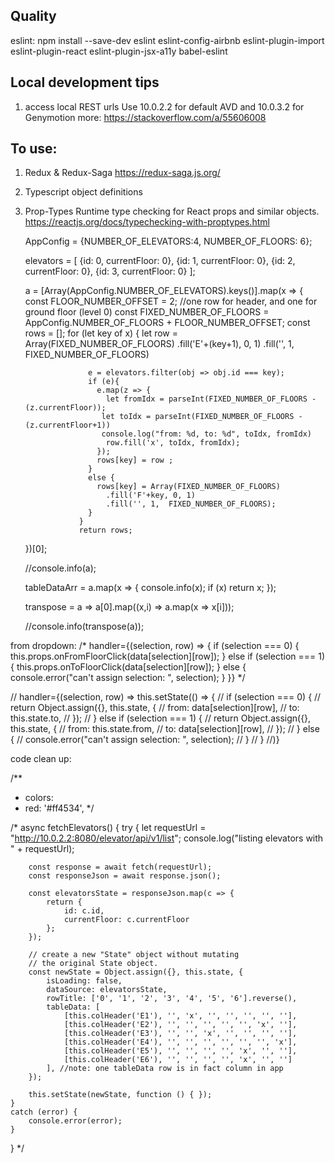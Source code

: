 

## Quality
eslint:
npm install --save-dev eslint eslint-config-airbnb eslint-plugin-import eslint-plugin-react eslint-plugin-jsx-a11y babel-eslint



## Local development tips
1. access local REST urls
   Use 10.0.2.2 for default AVD and 10.0.3.2 for Genymotion
   more: https://stackoverflow.com/a/55606008


## To use:
1. Redux & Redux-Saga
https://redux-saga.js.org/
2. Typescript object definitions
3. Prop-Types
   Runtime type checking for React props and similar objects.
   https://reactjs.org/docs/typechecking-with-proptypes.html

   AppConfig = {NUMBER_OF_ELEVATORS:4,
                NUMBER_OF_FLOORS: 6};

   elevators = [
     {id: 0, currentFloor: 0},
     {id: 1, currentFloor: 0},
     {id: 2, currentFloor: 0},
     {id: 3, currentFloor: 0}
   ];

   a = [Array(AppConfig.NUMBER_OF_ELEVATORS).keys()].map(x => {
     const FLOOR_NUMBER_OFFSET = 2; //one row for header, and one for ground floor (level 0)
                   const FIXED_NUMBER_OF_FLOORS = AppConfig.NUMBER_OF_FLOORS + FLOOR_NUMBER_OFFSET;
                   const rows = [];
                   for (let key of x) {
                     let row = Array(FIXED_NUMBER_OF_FLOORS)
                       .fill('E'+(key+1), 0, 1)
                       .fill('', 1,  FIXED_NUMBER_OF_FLOORS)

                     e = elevators.filter(obj => obj.id === key);
                     if (e){
                       e.map(z => {
                         let fromIdx = parseInt(FIXED_NUMBER_OF_FLOORS - (z.currentFloor));
                        let toIdx = parseInt(FIXED_NUMBER_OF_FLOORS - (z.currentFloor+1))
                        console.log("from: %d, to: %d", toIdx, fromIdx)
                         row.fill('x', toIdx, fromIdx);
                       });
                       rows[key] = row ;
                     }
                     else {
                       rows[key] = Array(FIXED_NUMBER_OF_FLOORS)
                         .fill('F'+key, 0, 1)
                         .fill('', 1,  FIXED_NUMBER_OF_FLOORS);
                     }
                   }
                   return rows;
   })[0];


   //console.info(a);

   tableDataArr = a.map(x => {
     console.info(x);
     if (x)
     return x;
   });

   transpose = a => a[0].map((x,i) => a.map(x => x[i]));

   //console.info(transpose(a));



from dropdown:
/*  handler={(selection, row) => {
if (selection === 0) {
  this.props.onFromFloorClick(data[selection][row]);
} else if (selection === 1) {
  this.props.onToFloorClick(data[selection][row]);
}
else {
  console.error("can't assign selection: ", selection);
}
}} */

// handler={(selection, row) => this.setState(() => {
//   if (selection === 0) {
//     return Object.assign({}, this.state, {
//       from: data[selection][row],
//       to: this.state.to,
//     });
//   } else if (selection === 1) {
//     return Object.assign({}, this.state, {
//       from: this.state.from,
//       to: data[selection][row],
//     });
//   } else {
//     console.error("can't assign selection: ", selection);
//   }
// }
//)}

code clean up:

/**
 * colors:
 * red: '#ff4534',
 */


/*
async fetchElevators() {
    try {
        let requestUrl = "http://10.0.2.2:8080/elevator/api/v1/list";
        console.log("listing elevators with " + requestUrl);

        const response = await fetch(requestUrl);
        const responseJson = await response.json();

        const elevatorsState = responseJson.map(c => {
            return {
                id: c.id,
                currentFloor: c.currentFloor
            };
        });

        // create a new "State" object without mutating
        // the original State object.
        const newState = Object.assign({}, this.state, {
            isLoading: false,
            dataSource: elevatorsState,
            rowTitle: ['0', '1', '2', '3', '4', '5', '6'].reverse(),
            tableData: [
                [this.colHeader('E1'), '', 'x', '', '', '', '', ''],
                [this.colHeader('E2'), '', '', '', '', '', 'x', ''],
                [this.colHeader('E3'), '', '', 'x', '', '', '', ''],
                [this.colHeader('E4'), '', '', '', '', '', '', 'x'],
                [this.colHeader('E5'), '', '', '', '', 'x', '', ''],
                [this.colHeader('E6'), '', '', '', '', 'x', '', '']
            ], //note: one tableData row is in fact column in app
        });

        this.setState(newState, function () { });
    }
    catch (error) {
        console.error(error);
    }
} */
